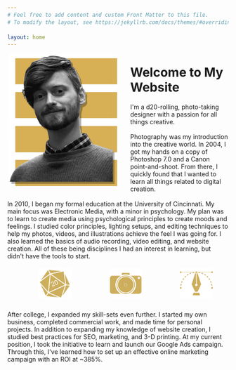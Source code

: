 ```yaml
---
# Feel free to add content and custom Front Matter to this file.
# To modify the layout, see https://jekyllrb.com/docs/themes/#overriding-theme-defaults

layout: home
---
```

<style>
/* Create three equal columns that floats next to each other */
.column {
  float: left;
  width: 15%;
  padding: 10px;
  margin-left: 12%;
  margin-right: 1%;
  margin-top: 2%
}

/* Clear floats after the columns */
.row:after {
  content: "";
  display: table;
  clear: both;
}
</style>


<p>
<img src="uploads/assets/profile4.jpg" alt="Profile photo of Cameron Coyan." style="float:left;width:250px;margin-right:30px;margin-bottom: 10px;"> 
<h1>Welcome to My Website</h1>
I'm a d20-rolling, photo-taking designer with a passion for all things creative.
<br>
<br>
Photography was my introduction into the creative world. In 2004, I got my hands on a copy of Photoshop 7.0 and a Canon point-and-shoot. From there, I quickly found that I wanted to learn all things related to digital creation.
<br>
<br>
In 2010, I began my formal education at the University of Cincinnati. My main focus was Electronic Media, with a minor in psychology. My plan was to learn to create media using psychological principles to create moods and feelings. I studied color principles, lighting setups, and editing techniques to help my photos, videos, and illustrations achieve the feel I was going for. I also learned the basics of audio recording, video editing, and website creation. All of these being disciplines I had an interest in learning, but didn't have the tools to start.
<br>
<div class="row">
	<div class="column">
		<img src="uploads/assets/dice.jpg" alt="Illustration of a d20 dice." style="display: block;margin-left: auto;margin-right: auto;width: 100px;">
	</div>
	<div class="column">
		<img src="uploads/assets/camera.jpg" alt="Illustration of a camera." style="display: block;margin-left: auto;margin-right: auto;width: 100px;">
	</div>
	<div class="column">
		<img src="uploads/assets/design.jpg" alt="Illustration of the pen tool." style="display: block;margin-left: auto;margin-right: auto;width: 100px;">
	</div>
</div>
<br>
After college, I expanded my skill-sets even further. I started my own business, completed commercial work, and made time for personal projects. In addition to expanding my knowledge of website creation, I studied best practices for SEO, marketing, and 3-D printing. At my current position, I took the initiative to learn and launch our Google Ads campaign. Through this, I've learned how to set up an effective online marketing campaign with an ROI at ~385%.
</p>
